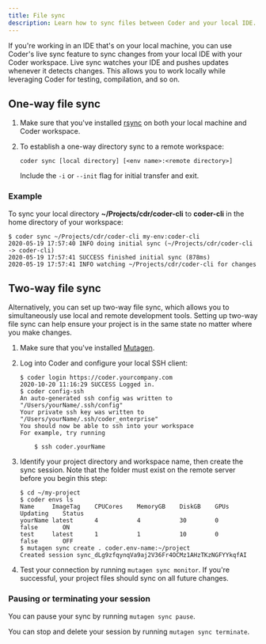 ```yaml
---
title: File sync
description: Learn how to sync files between Coder and your local IDE.
---
```


If you're working in an IDE that's on your local machine, you can use Coder's
live sync feature to sync changes from your local IDE with your Coder workspace.
Live sync watches your IDE and pushes updates whenever it detects changes. This
allows you to work locally while leveraging Coder for testing, compilation, and
so on.

## One-way file sync

1. Make sure that you've installed [rsync](https://rsync.samba.org/) on both
   your local machine and Coder workspace.

1. To establish a one-way directory sync to a remote workspace:

   ```console
   coder sync [local directory] [<env name>:<remote directory>]
   ```

   Include the `-i` or `--init` flag for initial transfer and exit.

### Example

To sync your local directory **~/Projects/cdr/coder-cli** to **coder-cli** in
the home directory of your workspace:

```console
$ coder sync ~/Projects/cdr/coder-cli my-env:coder-cli
2020-05-19 17:57:40 INFO doing initial sync (~/Projects/cdr/coder-cli -> coder-cli)
2020-05-19 17:57:41 SUCCESS finished initial sync (878ms)
2020-05-19 17:57:41 INFO watching ~/Projects/cdr/coder-cli for changes
```

## Two-way file sync

Alternatively, you can set up two-way file sync, which allows you to
simultaneously use local and remote development tools. Setting up two-way file
sync can help ensure your project is in the same state no matter where you make
changes.

1. Make sure that you've installed
   [Mutagen](https://mutagen.io/documentation/introduction/installation).

1. Log into Coder and configure your local SSH client:

   ```console
   $ coder login https://coder.yourcompany.com
   2020-10-20 11:16:29 SUCCESS Logged in.
   $ coder config-ssh
   An auto-generated ssh config was written to "/Users/yourName/.ssh/config"
   Your private ssh key was written to "/Users/yourName/.ssh/coder_enterprise"
   You should now be able to ssh into your workspace
   For example, try running

       $ ssh coder.yourName
   ```

1. Identify your project directory and workspace name, then create the sync
   session. Note that the folder must exist on the remote server before you
   begin this step:

   ```console
   $ cd ~/my-project
   $ coder envs ls
   Name     ImageTag    CPUCores    MemoryGB    DiskGB    GPUs    Updating    Status
   yourName latest      4           4           30        0       false       ON
   test     latest      1           1           10        0       false       OFF
   $ mutagen sync create . coder.env-name:~/project
   Created session sync_dLg9zfqynqVa9aj2V36Fr4OCMz1AHzTKzNGFYYkqfAI
   ```

1. Test your connection by running `mutagen sync monitor`. If you're successful,
   your project files should sync on all future changes.

### Pausing or terminating your session

You can pause your sync by running `mutagen sync pause`.

You can stop and delete your session by running `mutagen sync terminate`.

